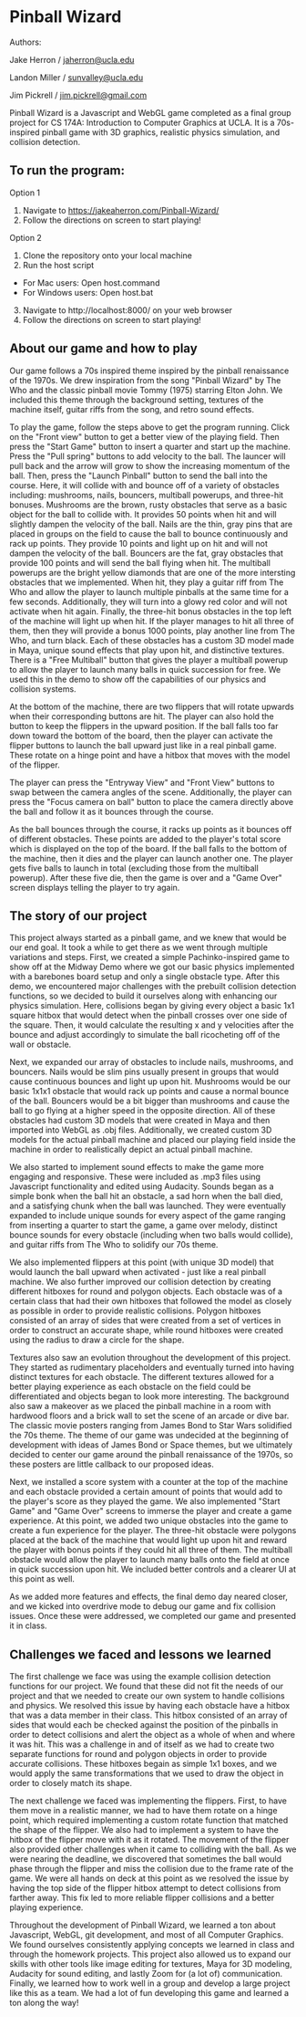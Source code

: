 # Pinball Wizard

Authors:

Jake Herron / jaherron@ucla.edu

Landon Miller / sunvalley@ucla.edu

Jim Pickrell / jim.pickrell@gmail.com


Pinball Wizard is a Javascript and WebGL game completed as a final group project for CS 174A: Introduction to Computer Graphics at UCLA. It is a 70s-inspired pinball game with 3D graphics, realistic physics simulation, and collision detection.

## To run the program:

Option 1
1. Navigate to https://jakeaherron.com/Pinball-Wizard/
2. Follow the directions on screen to start playing!

Option 2
1. Clone the repository onto your local machine
2. Run the host script
  - For Mac users: Open host.command
  - For Windows users: Open host.bat
3. Navigate to http://localhost:8000/ on your web browser
4. Follow the directions on screen to start playing!


## About our game and how to play

Our game follows a 70s inspired theme inspired by the pinball renaissance of the 1970s. We drew inspiration from the song "Pinball Wizard" by The Who and the classic pinball movie Tommy (1975) starring Elton John. We included this theme through the background setting, textures of the machine itself, guitar riffs from the song, and retro sound effects.

To play the game, follow the steps above to get the program running. Click on the "Front view" button to get a better view of the playing field. Then press the "Start Game" button to insert a quarter and start up the machine. Press the "Pull spring" buttons to add velocity to the ball. The launcer will pull back and the arrow will grow to show the increasing momentum of the ball. Then, press the "Launch Pinball" button to send the ball into the course. Here, it will collide with and bounce off of a variety of obstacles including: mushrooms, nails, bouncers, multiball powerups, and three-hit bonuses. Mushrooms are the brown, rusty obstacles that serve as a basic object for the ball to collide with. It provides 50 points when hit and will slightly dampen the velocity of the ball. Nails are the thin, gray pins that are placed in groups on the field to cause the ball to bounce continuously and rack up points. They provide 10 points and light up on hit and will not dampen the velocity of the ball. Bouncers are the fat, gray obstacles that provide 100 points and will send the ball flying when hit. The multiball powerups are the bright yellow diamonds that are one of the more intersting obstacles that we implemented. When hit, they play a guitar riff from The Who and allow the player to launch multiple pinballs at the same time for a few seconds. Additionally, they will turn into a glowy red color and will not activate when hit again. Finally, the three-hit bonus obstacles in the top left of the machine will light up when hit. If the player manages to hit all three of them, then they will provide a bonus 1000 points, play another line from The Who, and turn black. Each of these obstacles has a custom 3D model made in Maya, unique sound effects that play upon hit, and distinctive textures. There is a "Free Multiball" button that gives the player a multiball powerup to allow the player to launch many balls in quick succession for free. We used this in the demo to show off the capabilities of our physics and collision systems.

At the bottom of the machine, there are two flippers that will rotate upwards when their corresponding buttons are hit. The player can also hold the button to keep the flippers in the upward position. If the ball falls too far down toward the bottom of the board, then the player can activate the flipper buttons to launch the ball upward just like in a real pinball game. These rotate on a hinge point and have a hitbox that moves with the model of the flipper.

The player can press the "Entryway View" and "Front View" buttons to swap between the camera angles of the scene. Additionally, the player can press the "Focus camera on ball" button to place the camera directly above the ball and follow it as it bounces through the course. 

As the ball bounces through the course, it racks up points as it bounces off of different obstacles. These points are added to the player's total score which is displayed on the top of the board. If the ball falls to the bottom of the machine, then it dies and the player can launch another one. The player gets five balls to launch in total (excluding those from the multiball powerup). After these five die, then the game is over and a "Game Over" screen displays telling the player to try again.

## The story of our project

This project always started as a pinball game, and we knew that would be our end goal. It took a while to get there as we went through multiple variations and steps. First, we created a simple Pachinko-inspired game to show off at the Midway Demo where we got our basic physics implemented with a barebones board setup and only a single obstacle type. After this demo, we encountered major challenges with the prebuilt collision detection functions, so we decided to build it ourselves along with enhancing our physics simulation. Here, collisions began by giving every object a basic 1x1 square hitbox that would detect when the pinball crosses over one side of the square. Then, it would calculate the resulting x and y velocities after the bounce and adjust accordingly to simulate the ball ricocheting off of the wall or obstacle. 

Next, we expanded our array of obstacles to include nails, mushrooms, and bouncers. Nails would be slim pins usually present in groups that would cause continuous bounces and light up upon hit. Mushrooms would be our basic 1x1x1 obstacle that would rack up points and cause a normal bounce of the ball. Bouncers would be a bit bigger than mushrooms and cause the ball to go flying at a higher speed in the opposite direction. All of these obstacles had custom 3D models that were created in Maya and then imported into WebGL as .obj files. Additionally, we created custom 3D models for the actual pinball machine and placed our playing field inside the machine in order to realistically depict an actual pinball machine. 

We also started to implement sound effects to make the game more engaging and responsive. These were included as .mp3 files using Javascript functionality and edited using Audacity. Sounds began as a simple bonk when the ball hit an obstacle, a sad horn when the ball died, and a satisfying chunk when the ball was launched. They were eventually expanded to include unique sounds for every aspect of the game ranging from inserting a quarter to start the game, a game over melody, distinct bounce sounds for every obstacle (including when two balls would collide), and guitar riffs from The Who to solidify our 70s theme. 

We also implemented flippers at this point (with unique 3D model) that would launch the ball upward when activated - just like a real pinball machine. We also further improved our collision detection by creating different hitboxes for round and polygon objects. Each obstacle was of a certain class that had their own hitboxes that followed the model as closely as possible in order to provide realistic collisions. Polygon hitboxes consisted of an array of sides that were created from a set of vertices in order to construct an accurate shape, while round hitboxes were created using the radius to draw a circle for the shape. 

Textures also saw an evolution throughout the development of this project. They started as rudimentary placeholders and eventually turned into having distinct textures for each obstacle. The different textures allowed for a better playing experience as each obstacle on the field could be differentiated and objects began to look more interesting. The background also saw a makeover as we placed the pinball machine in a room with hardwood floors and a brick wall to set the scene of an arcade or dive bar. The classic movie posters ranging from James Bond to Star Wars solidified the 70s theme. The theme of our game was undecided at the beginning of development with ideas of James Bond or Space themes, but we ultimately decided to center our game around the pinball renaissance of the 1970s, so these posters are little callback to our proposed ideas. 

Next, we installed a score system with a counter at the top of the machine and each obstacle provided a certain amount of points that would add to the player's score as they played the game. We also implemented "Start Game" and "Game Over" screens to immerse the player and create a game experience. At this point, we added two unique obstacles into the game to create a fun experience for the player. The three-hit obstacle were polygons placed at the back of the machine that would light up upon hit and reward the player with bonus points if they could hit all three of them. The multiball obstacle would allow the player to launch many balls onto the field at once in quick succession upon hit. We included better controls and a clearer UI at this point as well. 

As we added more features and effects, the final demo day neared closer, and we kicked into overdrive mode to debug our game and fix collision issues. Once these were addressed, we completed our game and presented it in class.

## Challenges we faced and lessons we learned

The first challenge we face was using the example collision detection functions for our project. We found that these did not fit the needs of our project and that we needed to create our own system to handle collisions and physics. We resolved this issue by having each obstacle have a hitbox that was a data member in their class. This hitbox consisted of an array of sides that would each be checked against the position of the pinballs in order to detect collisions and alert the object as a whole of when and where it was hit. This was a challenge in and of itself as we had to create two separate functions for round and polygon objects in order to provide accurate collisions. These hitboxes begain as simple 1x1 boxes, and we would apply the same transformations that we used to draw the object in order to closely match its shape.

The next challenge we faced was implementing the flippers. First, to have them move in a realistic manner, we had to have them rotate on a hinge point, which required implementing a custom rotate function that matched the shape of the flipper. We also had to implement a system to have the hitbox of the flipper move with it as it rotated. The movement of the flipper also provided other challenges when it came to colliding with the ball. As we were nearing the deadline, we discovered that sometimes the ball would phase through the flipper and miss the collision due to the frame rate of the game. We were all hands on deck at this point as we resolved the issue by having the top side of the flipper hitbox attempt to detect collisions from farther away. This fix led to more reliable flipper collisions and a better playing experience. 

Throughout the development of Pinball Wizard, we learned a ton about Javascript, WebGL, git development, and most of all Computer Graphics. We found ourselves consistently applying concepts we learned in class and through the homework projects. This project also allowed us to expand our skills with other tools like image editing for textures, Maya for 3D modeling, Audacity for sound editing, and lastly Zoom for (a lot of) communication. Finally, we learned how to work well in a group and develop a large project like this as a team. We had a lot of fun developing this game and learned a ton along the way!
